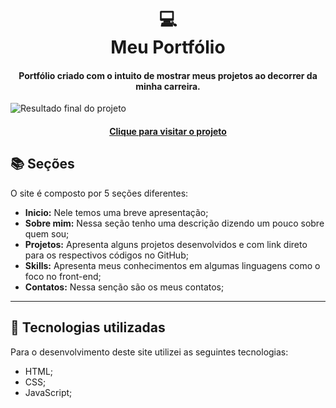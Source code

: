 <h1 align="center">
  💻<br>Meu Portfólio
</h1>

<h4 align="center">
  Portfólio criado com o intuito de mostrar meus projetos ao decorrer da minha carreira.
</h4>

![Resultado final do projeto](  <img alt="Starbucks" title="#Starbucks" src="./imagens/Group 30.jpg"/>)

<h4 align="center"><a href="https://danielresende23.github.io/Portfolio/">Clique para visitar o projeto</a></h4>

## 📚 Seções
O site é composto por 5 seções diferentes:

- **Inicio:** Nele temos uma breve apresentação;
- **Sobre mim:** Nessa seção tenho uma descrição dizendo um pouco sobre quem sou;
- **Projetos:** Apresenta alguns projetos desenvolvidos e com link direto para os respectivos códigos no GitHub;
- **Skills:**  Apresenta meus conhecimentos em algumas linguagens como o foco no front-end;
- **Contatos:** Nessa senção são os meus contatos;

---

## 💼 Tecnologias utilizadas
Para o desenvolvimento deste site utilizei as seguintes tecnologias:

- HTML;
- CSS;
- JavaScript;





